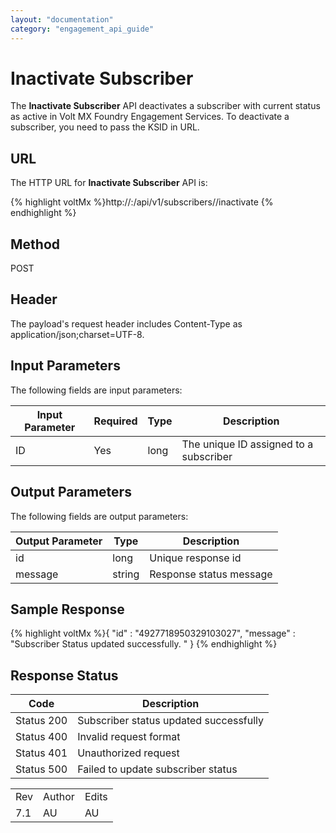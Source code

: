 ```yaml
---
layout: "documentation"
category: "engagement_api_guide"
---
```

                            


Inactivate Subscriber
=====================

The **Inactivate Subscriber** API deactivates a subscriber with current status as active in Volt MX Foundry Engagement Services. To deactivate a subscriber, you need to pass the KSID in URL.

URL
---

The HTTP URL for **Inactivate Subscriber** API is:

{% highlight voltMx %}http://<host>:<port>/api/v1/subscribers/<id>/inactivate
{% endhighlight %}

Method
------

POST

Header
------

The payload's request header includes Content-Type as application/json;charset=UTF-8.

Input Parameters
----------------

The following fields are input parameters:

  
| Input Parameter | Required | Type | Description |
| --- | --- | --- | --- |
| ID | Yes | long | The unique ID assigned to a subscriber |

Output Parameters
-----------------

The following fields are output parameters:

  
| Output Parameter | Type | Description |
| --- | --- | --- |
| id | long | Unique response id |
| message | string | Response status message |

Sample Response
---------------

{% highlight voltMx %}{
  "id" : "4927718950329103027",
  "message" : "Subscriber Status updated successfully. "
}
{% endhighlight %}

Response Status
---------------

  
| Code | Description |
| --- | --- |
| Status 200 | Subscriber status updated successfully |
| Status 400 | Invalid request format |
| Status 401 | Unauthorized request |
| Status 500 | Failed to update subscriber status |

<table class="TableStyle-RevisionTable" cellspacing="0" style="mc-table-style: url('../Resources/TableStyles/RevisionTable.css');" data-mc-conditions="Default.HTML"><colgroup><col class="TableStyle-RevisionTable-Column-Column1"> <col class="TableStyle-RevisionTable-Column-Column1"> <col class="TableStyle-RevisionTable-Column-Column1"></colgroup><tbody><tr class="TableStyle-RevisionTable-Body-Body1"><td class="TableStyle-RevisionTable-BodyE-Column1-Body1">Rev</td><td class="TableStyle-RevisionTable-BodyE-Column1-Body1">Author</td><td class="TableStyle-RevisionTable-BodyD-Column1-Body1">Edits</td></tr><tr class="TableStyle-RevisionTable-Body-Body1"><td class="TableStyle-RevisionTable-BodyB-Column1-Body1">7.1</td><td class="TableStyle-RevisionTable-BodyB-Column1-Body1">AU</td><td class="TableStyle-RevisionTable-BodyA-Column1-Body1">AU</td></tr></tbody></table>
